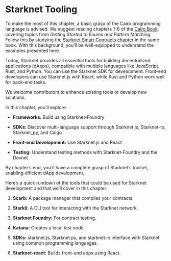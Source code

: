 # Starknet Tooling

To make the most of this chapter, a basic grasp of the Cairo programming
language is advised. We suggest reading chapters 1-6 of the [Cairo
Book](https://book.cairo-lang.org/title-page.html), covering topics from
_Getting Started_ to _Enums and Pattern Matching._ Follow this by
studying the [Starknet Smart Contracts
chapter](https://book.cairo-lang.org/ch99-00-starknet-smart-contracts.html)
in the same book. With this background, you’ll be well-equipped to
understand the examples presented here.

Today, Starknet provides all essential tools for building decentralized
applications (dApps), compatible with multiple languages like
JavaScript, Rust, and Python. You can use the Starknet SDK for
development. Front-end developers can use Starknet.js with React, while
Rust and Python work well for back-end tasks.

We welcome contributors to enhance existing tools or develop new
solutions.

In this chapter, you’ll explore:

- **Frameworks:** Build using Starknet-Foundry

- **SDKs:** Discover multi-language support through Starknet.js,
  Starknet-rs, Starknet_py, and Caigo

- **Front-end Development:** Use Starknet.js and React

- **Testing:** Understand testing methods with Starknet-Foundry and the Devnet

By chapter’s end, you’ll have a complete grasp of Starknet’s toolset,
enabling efficient dApp development.

Here’s a quick rundown of the tools that could be used for Starknet
development and that we’ll cover in this chapter:

1.  **Scarb:** A package manager that compiles your contracts.

2.  **Starkli:** A CLI tool for interacting with the Starknet network.

3.  **Starknet Foundry:** For contract testing.

4.  **Katana:** Creates a local test node.

5.  **SDKs:** starknet.js, Starknet.py, and starknet.rs interface with
    Starknet using common programming languages.

6.  **Starknet-react:** Builds front-end apps using React.
